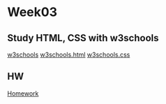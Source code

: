 # Week03

## Study HTML, CSS with w3schools

<a href="https://www.w3schools.com" target="_blank">w3schools</a>
<a href="w3schools.html" target="_blank">w3schools.html</a>
<a href="w3schools.css" target="_blank">w3schools.css</a>

## HW

<a href="index.html" target="_blank">Homework</a>
